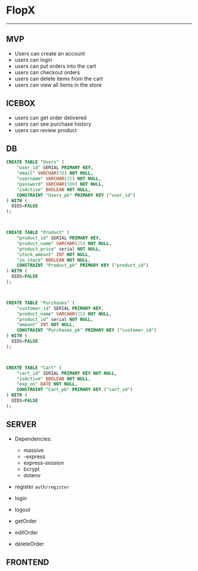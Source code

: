 # FlopX
<hr/>



## MVP
- Users can create an account
- users can login
- users can put orders into the cart
- users can checkout orders
- users can delete items from the cart
- users can view all items in the store


## ICEBOX
- users can get order delivered 
- users can see purchase history
- users can review product

## DB
```SQL
CREATE TABLE "Users" (
	"user_id" SERIAL PRIMARY KEY,
	"email" VARCHAR(50) NOT NULL,
	"username" VARCHAR(25) NOT NULL,
	"password" VARCHAR(500) NOT NULL,
	"isActive" BOOLEAN NOT NULL,
	CONSTRAINT "Users_pk" PRIMARY KEY ("user_id")
) WITH (
  OIDS=FALSE
);



CREATE TABLE "Product" (
	"product_id" SERIAL PRIMARY KEY,
	"product_name" VARCHAR(25) NOT NULL,
	"product_price" serial NOT NULL,
	"stock_amount" INT NOT NULL,
	"in_stock" BOOLEAN NOT NULL,
	CONSTRAINT "Product_pk" PRIMARY KEY ("product_id")
) WITH (
  OIDS=FALSE
);



CREATE TABLE "Purchases" (
	"customer_id" SERIAL PRIMARY KEY,
	"product_name" VARCHAR(25) NOT NULL,
	"product_id" serial NOT NULL,
	"amount" INT NOT NULL,
	CONSTRAINT "Purchases_pk" PRIMARY KEY ("customer_id")
) WITH (
  OIDS=FALSE
);



CREATE TABLE "Cart" (
	"cart_id" SERIAL PRIMARY KEY NOT NULL,
	"isActive" BOOLEAN NOT NULL,
	"exp_on" DATE NOT NULL,
	CONSTRAINT "Cart_pk" PRIMARY KEY ("cart_id")
) WITH (
  OIDS=FALSE
);


```

## SERVER 


- Dependencies: 
  - massive
  - -express
  - express-session
  - bcrypt
  - dotenv

- register `auth/register`
- login   
- logout
- getOrder
- editOrder
- deleteOrder



## FRONTEND
